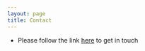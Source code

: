 ```yaml
---
layout: page
title: Contact
---
```


<p class="message">
  <ul>
       <li>Please follow the link <a href="mailto:brad@saylorsound.com?Subject=SEAS%20Inquiry" target="_top">here</a> to get in touch</li>
  </ul>
</p>


